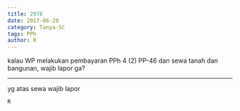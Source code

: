```yaml
---
title: 2978
date: 2017-06-20
category: Tanya-SC
tags: PPh
author: R
---
```


kalau WP melakukan pembayaran PPh 4 (2) PP-46 dan sewa tanah dan bangunan, wajib lapor ga?

---

yg atas sewa wajib lapor

`R`
